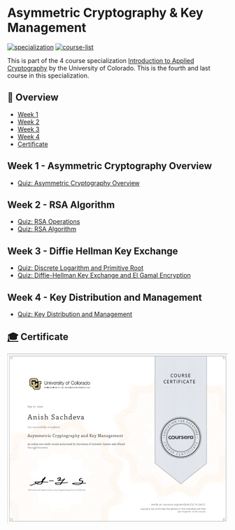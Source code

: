 # Asymmetric Cryptography & Key Management

[![specialization](https://img.shields.io/badge/specialization-Introdution%20to%20Applied%20Cryptography-1f72ff.svg)](https://github.com/anishLearnsToCode/intro-to-applied-cryptography)
[![course-list](https://img.shields.io/badge/also%20see-Coursera%20Courses-1f72ff.svg)](https://github.com/anishLearnsToCode/course-list)

This is part of the 4 course specialization 
[Introduction to Applied Cryptography](https://github.com/anishLearnsToCode/intro-to-applied-cryptography)
by the University of Colorado. This is the fourth and last course in this specialization.

## 📖 Overview
- [Week 1](#week-1---asymmetric-cryptography-overview)
- [Week 2](#week-2---rsa-algorithm)
- [Week 3](#week-3---diffie-hellman-key-exchange)
- [Week 4](#week-4---key-distribution-and-management)
- [Certificate](#-certificate)

## Week 1 - Asymmetric Cryptography Overview
- [Quiz: Asymmetric Cryptography Overview](week1/quiz-asymmetric-cryptography-overview.md)

## Week 2 - RSA Algorithm
- [Quiz: RSA Operations](week2/quiz-rsa-operations.md)
- [Quiz: RSA Algorithm](week2/quiz-rsa-algorithm.md) 

## Week 3 - Diffie Hellman Key Exchange
- [Quiz: Discrete Logarithm and Primitive Root](week3/discrete-log-and-primitive-root.md)
- [Quiz: Diffie-Hellman Key Exchange and El Gamal Encryption](week3/quiz-diffie-hellman-key-exchange.md)

## Week 4 - Key Distribution and Management
- [Quiz: Key Distribution and Management](week4/key-distribution-and-management.md)

## [🎓](http://coursera.org/verify/KLZSC7H2JH72) Certificate
![certificate](assets/certificate.PNG)
